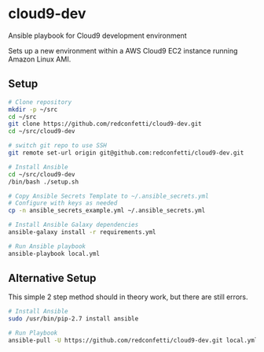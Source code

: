 # cloud9-dev

Ansible playbook for Cloud9 development environment

Sets up a new environment within a AWS Cloud9 EC2 instance running Amazon Linux
AMI.

## Setup

```bash
# Clone repository
mkdir -p ~/src
cd ~/src
git clone https://github.com/redconfetti/cloud9-dev.git
cd ~/src/cloud9-dev

# switch git repo to use SSH
git remote set-url origin git@github.com:redconfetti/cloud9-dev.git

# Install Ansible
cd ~/src/cloud9-dev
/bin/bash ./setup.sh

# Copy Ansible Secrets Template to ~/.ansible_secrets.yml
# Configure with keys as needed
cp -n ansible_secrets_example.yml ~/.ansible_secrets.yml

# Install Ansible Galaxy dependencies
ansible-galaxy install -r requirements.yml

# Run Ansible playbook
ansible-playbook local.yml
```

## Alternative Setup

This simple 2 step method should in theory work, but there are still errors.

```bash
# Install Ansible
sudo /usr/bin/pip-2.7 install ansible

# Run Playbook
ansible-pull -U https://github.com/redconfetti/cloud9-dev.git local.yml --extra-vars "github_personal_access_token=abcdefg0123456"
```
